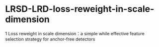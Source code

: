 # LRSD-LRD-loss-reweight-in-scale-dimension
1 Loss reweight in scale dimension：a simple while effective feature selection strategy for anchor-free detectors
